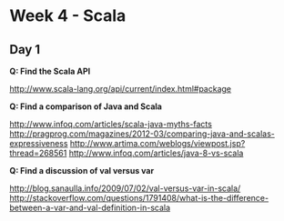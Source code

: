 Week 4 - Scala
==============

Day 1
-----

__Q: Find the Scala API__

http://www.scala-lang.org/api/current/index.html#package


__Q: Find a comparison of Java and Scala__

http://www.infoq.com/articles/scala-java-myths-facts
http://pragprog.com/magazines/2012-03/comparing-java-and-scalas-expressiveness
http://www.artima.com/weblogs/viewpost.jsp?thread=268561
http://www.infoq.com/articles/java-8-vs-scala

__Q: Find a discussion of val versus var__

http://blog.sanaulla.info/2009/07/02/val-versus-var-in-scala/
http://stackoverflow.com/questions/1791408/what-is-the-difference-between-a-var-and-val-definition-in-scala